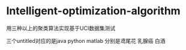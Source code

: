 # Intelligent-optimization-algorithm
用三种以上的聚类算法实现基于UCI数据集测试

三个untitled对应的是java python matlab 
分别是鸢尾花 乳腺癌 白酒

